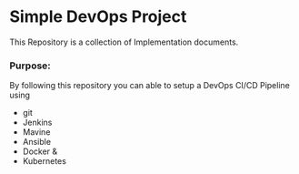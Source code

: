 # Simple DevOps Project

This Repository is a collection of Implementation documents. 

### Purpose:
By following this repository you can able to setup a DevOps CI/CD Pipeline using
- git
- Jenkins
- Mavine
- Ansible
- Docker &
- Kubernetes



